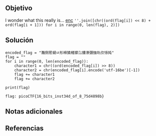 
## Objetivo

I wonder what this really is... [enc](https://mercury.picoctf.net/static/77a2b202236aa741e988581e78d277a6/enc) `''.join([chr((ord(flag[i]) << 8) + ord(flag[i + 1])) for i in range(0, len(flag), 2)])`
## Solución

```
encoded_flag = "灩捯䍔䙻ㄶ形楴獟楮獴㌴摟潦弸強㕤㐸㤸扽"
flag = ""
for i in range(0, len(encoded_flag)):
    character1 = chr((ord(encoded_flag[i]) >> 8))
    character2 = chr(encoded_flag[i].encode('utf-16be')[-1])
    flag += character1
    flag += character2

print(flag)

flag: picoCTF{16_bits_inst34d_of_8_75d4898b}
```
## Notas adicionales

## Referencias